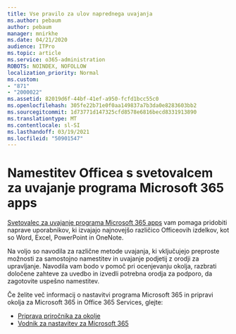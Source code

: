 ```yaml
---
title: Vse pravilo za ulov naprednega uvajanja
ms.author: pebaum
author: pebaum
manager: mnirkhe
ms.date: 04/21/2020
audience: ITPro
ms.topic: article
ms.service: o365-administration
ROBOTS: NOINDEX, NOFOLLOW
localization_priority: Normal
ms.custom:
- "871"
- "2000022"
ms.assetid: 82019d6f-44bf-41ef-a950-fcfd1bcc55c0
ms.openlocfilehash: 305fe22b71e0f0aa149837a7b3da0e8283603bb2
ms.sourcegitcommit: 1d73771d147325cfd8578e6816becd8331913890
ms.translationtype: MT
ms.contentlocale: sl-SI
ms.lasthandoff: 03/19/2021
ms.locfileid: "50901547"
---
```

# <a name="install-office-with-the-microsoft-365-apps-deployment-advisor"></a>Namestitev Officea s svetovalcem za uvajanje programa Microsoft 365 apps

[Svetovalec za uvajanje programa Microsoft 365 apps](https://admin.microsoft.com/adminportal/home) vam pomaga pridobiti naprave uporabnikov, ki izvajajo najnovejšo različico Officeovih izdelkov, kot so Word, Excel, PowerPoint in OneNote.

Na voljo so navodila za različne metode uvajanja, ki vključujejo preproste možnosti za samostojno namestitev in uvajanje podjetij z orodji za upravljanje. Navodila vam bodo v pomoč pri ocenjevanju okolja, razbrati določene zahteve za uvedbo in izvedli potrebna orodja za podporo, da zagotovite uspešno namestitev.

Če želite več informacij o nastavitvi programa Microsoft 365 in pripravi okolja za Microsoft 365 in Office 365 Services, glejte:

- [Priprava priročnika za okolje](https://go.microsoft.com/fwlink/?linkid=2005213)
- [Vodnik za nastavitev za Microsoft 365](https://go.microsoft.com/fwlink/?linkid=2072646)
